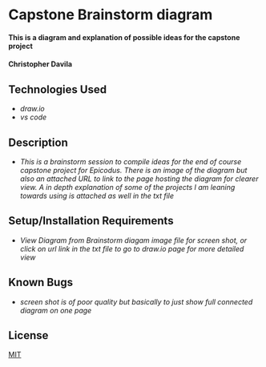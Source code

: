 # Capstone Brainstorm diagram

#### This is a diagram and explanation of possible ideas for the capstone project

#### Christopher Davila

## Technologies Used

* _draw.io_
* _vs code_


## Description

* _This is a brainstorm session to compile ideas for the end of course capstone project for Epicodus.  There is an image of the diagram but also an attached URL to link to the page hosting the diagram for clearer view.  A in depth explanation of some of the projects I am leaning towards using is attached as well in the txt file_


## Setup/Installation Requirements

* _View Diagram from Brainstorm diagam image file for screen shot, or click on url link in the txt file to go to draw.io page for more detailed view_

## Known Bugs

* _screen shot is of poor quality but basically to just show full connected diagram on one page_

## License
[MIT](https://github.com/ChrisRDavila/capstone_brainstorm/blob/main/LICENSE.txt)